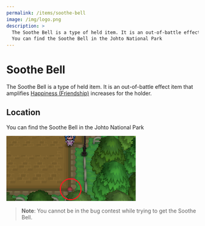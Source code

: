 ```yaml
---
permalink: /items/soothe-bell
image: /img/logo.png
description: >
  The Soothe Bell is a type of held item. It is an out-of-battle effect item that amplifies Happiness (Friendship) increases for the holder.
  You can find the Soothe Bell in the Johto National Park
---
```


# Soothe Bell

The Soothe Bell is a type of held item. It is an out-of-battle effect item that
amplifies [Happiness (Friendship)](/stats/happiness) increases for the holder.

## Location

You can find the Soothe Bell in the Johto National Park

![soothe bell](/img/maps/soothe-bell.png)

> __Note__: You cannot be in the bug contest while trying to get the Soothe Bell.
